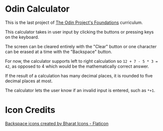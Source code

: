 # Odin Calculator

This is the last project of [The Odin Project's Foundations](https://www.theodinproject.com/paths/foundations/courses/foundations) curriculum.

This calculator takes in user input by clicking the buttons or pressing keys on the keyboard.

The screen can be cleared entirely with the "Clear" button or one character can be erased at a time with the "Backspace" button.

For now, the calculator supports left to right calculation so `12 + 7 - 5 * 3 = 42`, as opposed to 4 which would be the mathematically correct answer.

If the result of a calculation has many decimal places, it is rounded to five decimal places at most.

The calculator lets the user know if an invalid input is entered, such as `*+1`.

# Icon Credits

<a href="https://www.flaticon.com/free-icons/backspace" title="backspace icons">Backspace icons created by Bharat Icons - Flaticon</a>